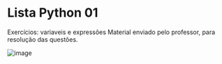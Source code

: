 # Lista Python 01

 Exercícios: variaveis e expressões
 Material enviado pelo professor, para resolução das questões.
 
 ![image](https://user-images.githubusercontent.com/88107960/137671817-277b712a-eb55-4065-9ded-a56511e3a4cb.png)


